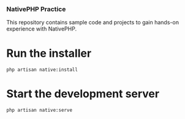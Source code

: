 ### NativePHP Practice
This repository contains sample code and projects to gain hands-on experience with NativePHP.

# Run the installer

`php artisan native:install`

# Start the development server

`php artisan native:serve`
